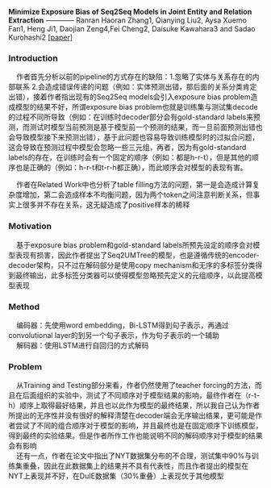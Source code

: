 **Minimize Exposure Bias of Seq2Seq Models in Joint Entity and Relation Extraction** ———— Ranran Haoran Zhang1, Qianying Liu2, Aysa Xuemo Fan1, Heng Ji1, Daojian Zeng4,Fei Cheng2, Daisuke Kawahara3 and Sadao Kurohashi2&nbsp;[[paper]](https://arxiv.org/pdf/2009.07503.pdf)  

### Introduction  
&nbsp;&nbsp;&nbsp;&nbsp;作者首先分析以前的pipeline的方式存在的缺陷：1.忽略了实体与关系存在的内部联系&nbsp;2.会造成错误传递的问题（例如：实体预测出错，那后面的关系分类肯定出错），接着作者指出现有的Seq2Seq models会引入exposure bias problem造成模型的结果不好，所谓exposure bias problem也就是训练集与测试集decode的过程不同所导致（例如：在训练时decoder部分会有gold-standard labels来预测，而测试时模型当前预测是基于模型前一个预测的结果，而一旦前面预测出错也会导致模型接下来预测出错），基于此问题也容易导致训练模型时的过拟合问题，这会导致在预测过程中模型会忽略一些三元组，再者，因为有gold-standard labels的存在，在训练时会有一个固定的顺序（例如：都是h-r-t），但是其他的顺序也是正确的（例如：h-r-t和t-r-h都正确），而此顺序会对模型的表现有害。  

&nbsp;&nbsp;&nbsp;&nbsp;作者在Related Work中也分析了table filling方法的问题，第一是会造成计算复杂度增加，第二会造成样本不均衡问题，因为两个token之间注意判断关系，但事实上很多并不存在关系，这无疑造成了positive样本的稀释  

### Motivation
&nbsp;&nbsp;&nbsp;&nbsp;基于exposure bias problem和gold-standard labels所预先设定的顺序会对模型表现有损害，因此作者提出了Seq2UMTree的模型，也是遵循传统的encoder-decoder架构，只不过在解码部分是使用copy mechanism和无序的多标签分类得到最终输出，此多标签分类器可以使得模型忽略预先定义的元组顺序，以此提高模型表现  

### Method
&nbsp;&nbsp;&nbsp;&nbsp;编码器：先使用word embedding，Bi-LSTM得到句子表示，再通过convolutional layer的到另一个句子表示，作为句子表示的一个辅助  
&nbsp;&nbsp;&nbsp;&nbsp;解码器：使用LSTM进行自回归的方式解码

### Problem
&nbsp;&nbsp;&nbsp;&nbsp;从Training and Testing部分来看，作者仍然使用了teacher forcing的方法，而且在后面组织的实验中，测试了不同顺序对于模型结果的影响，最终作者在（r-t-h）顺序上取得最好结果，并且也以此作为模型的最终结果，所以我自己认为作者所提出的无序性并没有很好的解释清楚在decoder端会无序输出结果，更可能是作者尝试了不同的组合顺序对于模型的影响，并且最终也是在固定顺序下训练模型，得到最终的实验结果。但是作者所作工作也能说明不同的解码顺序对于模型的结果会有影响  
&nbsp;&nbsp;&nbsp;&nbsp;还有一点，作者在论文中指出了NYT数据集分布的不合理，测试集中90%与训练集重叠，因此在此数据集上的结果并不具有代表性，而且作者提出的模型在NYT上表现并不好，在DuIE数据集（30%重叠）上表现优于其他模型
